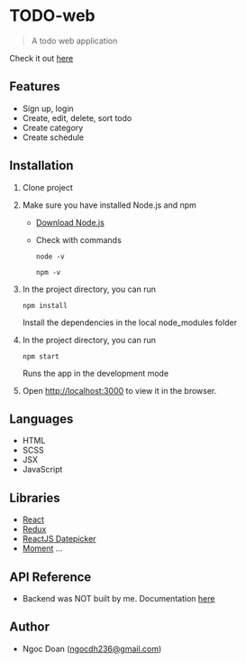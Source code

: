# TODO-web
>A todo web application

Check it out [here](http://www.titekapps.com)

## Features
- Sign up, login
- Create, edit, delete, sort todo
- Create category
- Create schedule

## Installation
1. Clone project

2. Make sure you have installed Node.js and npm

	* [Download Node.js](https://nodejs.org/en/download/)

	* Check with commands

		`node -v`

		`npm -v`

3. In the project directory, you can run

	`npm install`

	Install the dependencies in the local node_modules folder

4. In the project directory, you can run

	`npm start`

	Runs the app in the development mode

5. Open [http://localhost:3000](http://localhost:3000) to view it in the browser.

## Languages
* HTML
* SCSS
* JSX
* JavaScript

## Libraries
* [React](https://reactjs.org)
* [Redux](https://redux.js.org)
* [ReactJS Datepicker](https://reactdatepicker.com)
* [Moment](https://momentjs.com)
...

## API Reference 
* Backend was NOT built by me. Documentation [here](http://muzify.eu/swagger-ui.html#/)

## Author
* Ngoc Doan (ngocdh236@gmail.com)